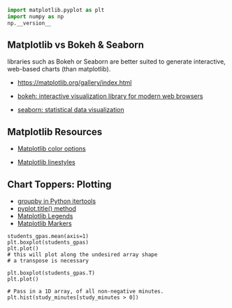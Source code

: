 ```Python
import matplotlib.pyplot as plt
import numpy as np
np.__version__
```

Matplotlib vs Bokeh & Seaborn
----
libraries such as Bokeh or Seaborn are better suited to generate interactive, web-based charts (than matplotlib).

* https://matplotlib.org/gallery/index.html

* [bokeh: interactive visualization library for modern web browsers ](https://bokeh.pydata.org/en/latest/)

* [seaborn: statistical data visualization](seaborn.pydata.org)

Matplotlib Resources
----
* [Matplotlib color options](https://matplotlib.org/api/colors_api.html)

* [Matplotlib linestyles](https://matplotlib.org/gallery/lines_bars_and_markers/line_styles_reference.html?highlight=line%20style%20reference)

Chart Toppers: Plotting
----
* [groupby in Python itertools](https://docs.python.org/3/library/itertools.html#itertools.groupby)
* [pyplot.title() method](https://matplotlib.org/api/_as_gen/matplotlib.pyplot.title.html?highlight=matplotlib%20pyplot%20title#matplotlib.pyplot.title)
* [Matplotlib Legends](https://matplotlib.org/users/legend_guide.html)
* [Matplotlib Markers](https://matplotlib.org/api/markers_api.html)

```Py
students_gpas.mean(axis=1)
plt.boxplot(students_gpas)
plt.plot()
# this will plot along the undesired array shape
# a transpose is necessary

plt.boxplot(students_gpas.T)
plt.plot()

# Pass in a 1D array, of all non-negative minutes.
plt.hist(study_minutes[study_minutes > 0])

```
